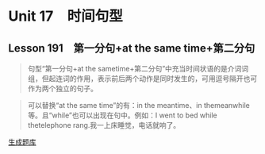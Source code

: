 ﻿ # Unit 17　时间句型
 ## Lesson 191　第一分句+at the same time+第二分句
 
> 句型“第一分句+at the sametime+第二分句”中充当时间状语的是介词词组，但起连词的作用，表示前后两个动作是同时发生的，可用逗号隔开也可作为两个独立的句子。

> 可以替换“at the same time”的有：in the meantime、in themeanwhile等。且“while”也可以出现在句中。例如：I went to bed while thetelephone rang.我一上床睡觉，电话就响了。


 [生成题库](./sentence/f191.json)